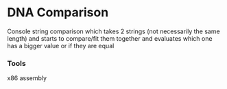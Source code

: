 # DNA Comparison
Console string comparison which takes 2 strings (not necessarily the same length) and starts to compare/fit them together and evaluates which one has a bigger value or if they are equal
### Tools
x86 assembly
